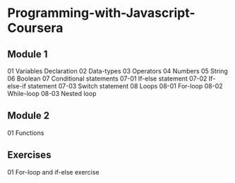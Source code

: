 # Programming-with-Javascript-Coursera

## Module 1
01 Variables Declaration 
02 Data-types
03 Operators 
04 Numbers 
05 String
06 Boolean
07 Conditional statements
    07-01 If-else statement
    07-02 If-else-if statement
    07-03 Switch statement
08 Loops
    08-01 For-loop
    08-02 While-loop
    08-03 Nested loop

## Module 2
01 Functions


## Exercises 
01 For-loop and if-else exercise
